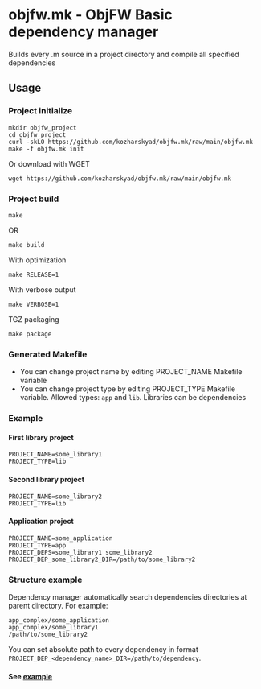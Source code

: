 # objfw.mk - ObjFW Basic dependency manager

Builds every .m source in a project directory and compile all specified dependencies

## Usage

### Project initialize

```
mkdir objfw_project
cd objfw_project
curl -skLO https://github.com/kozharskyad/objfw.mk/raw/main/objfw.mk
make -f objfw.mk init
```

Or download with WGET

```
wget https://github.com/kozharskyad/objfw.mk/raw/main/objfw.mk
```

### Project build

```
make
```

OR

```
make build
```

With optimization

```
make RELEASE=1
```

With verbose output

```
make VERBOSE=1
```

TGZ packaging

```
make package
```

### Generated Makefile

* You can change project name by editing PROJECT_NAME Makefile variable
* You can change project type by editing PROJECT_TYPE Makefile variable. Allowed types: `app` and `lib`. Libraries can be dependencies

### Example

#### First library project

```
PROJECT_NAME=some_library1
PROJECT_TYPE=lib
```

#### Second library project

```
PROJECT_NAME=some_library2
PROJECT_TYPE=lib
```

#### Application project

```
PROJECT_NAME=some_application
PROJECT_TYPE=app
PROJECT_DEPS=some_library1 some_library2
PROJECT_DEP_some_library2_DIR=/path/to/some_library2
```

### Structure example

Dependency manager automatically search dependencies directories at parent directory. For example:

```
app_complex/some_application
app_complex/some_library1
/path/to/some_library2
```

You can set absolute path to every dependency in format `PROJECT_DEP_<dependency_name>_DIR=/path/to/dependency`.

#### See [example](https://github.com/kozharskyad/objfw.mk/blob/main/example/)
